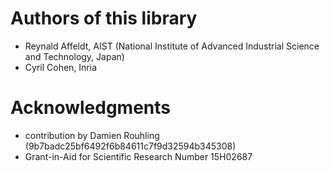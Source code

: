 # Authors of this library

- Reynald Affeldt, AIST (National Institute of Advanced Industrial Science and Technology, Japan)
- Cyril Cohen, Inria

# Acknowledgments

- contribution by Damien Rouhling (9b7badc25bf6492f6b84611c7f9d32594b345308)
- Grant-in-Aid for Scientific Research Number 15H02687

